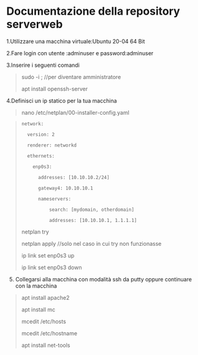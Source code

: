 
# Documentazione della repository serverweb

1.Utilizzare una macchina virtuale:Ubuntu 20-04 64 Bit

2.Fare login con utente :adminuser e password:adminuser

3.Inserire i seguenti comandi

>sudo -i ; //per diventare amministratore
>
>apt install openssh-server
>
4.Definisci un ip statico per la tua macchina

>nano /etc/netplan/00-installer-config.yaml

>
>
>     network:
>
>       version: 2
>
>       renderer: networkd
>
>       ethernets:
>
>         enp0s3:
>     
>           addresses: [10.10.10.2/24]
>
>           gateway4: 10.10.10.1
>
>           nameservers:
>
>               search: [mydomain, otherdomain]
>
>               addresses: [10.10.10.1, 1.1.1.1]
>
>netplan try
>
>netplan apply //solo nel caso in cui try non funzionasse
>
>ip link set enp0s3 up
>
>ip link set enp0s3 down

5. Collegarsi alla macchina con modalità ssh da putty oppure continuare con la macchina

>apt install apache2
>
>apt install mc
>
>mcedit /etc/hosts
>
>mcedit /etc/hostname
>
>apt install net-tools
>
